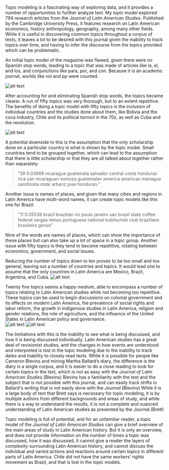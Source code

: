Topic modeling is a fascinating way of exploring data, and it provides a number of opportunities to further analyze text. My topic model explored 794 research articles from the *Journal of Latin American Studies*. Published by the Cambridge University Press, it features research on Latin American economics, history anthropology, geography, among many other fields. While it is useful in discovering common topics throughout a corpus of texts, it leaves a lot to be desired with this journal given the inability to track topics over time, and having to infer the discourse from the topics provided which can be problematic.  

An initial topic model of the magazine was flawed, given there were no Spanish stop words, leading to a topic that was made of articles like la, el, and los, and conjunctions like para, por, and con. Because it is an academic journal, worlds like vol and pp were counted.

![alt text](https://66.media.tumblr.com/00f446f633d70abededf33ef377b58b3/tumblr_inline_oelprbk8201qdjg6s_540.jpg "No stop words")

After accounting for and eliminating Spanish stop words, the topics became clearer.  A run of fifty topics was very thorough, but to an extent repetitive. The benefits of doing a topic model with fifty topics is the inclusion of individual countries and the studies done about them, like Bolivia and the coca industry, Chile and its political turmoil in the 70s, as well as Cuba and the revolution. 

![alt text](https://67.media.tumblr.com/aeb7ab1ed128de6330f6f6414ca1f1a6/tumblr_inline_oelprsPCMV1qdjg6s_540.jpg "Sample from 50")

A potential downside to this is the assumption that the only scholarship done on a particular country is what is shown by the topic model. Small countries tend to be grouped together, which can lead to the assumption that there is little scholarship or that they are all talked about together rather than separately: 
>“39	0.03668	nicaragua guatemala salvador central costa honduras rica san nicaraguan somoza guatemalan america american managua sandinista state arbenz jose honduran.” 

Another issue is names of places, and given that many cities and regions in Latin America have multi-word names, it can create topic models like this one for Brazil:

>“11	0.05538	brazil brazilian rio paulo janeiro sao brasil state coffee federal vargas minas portuguese national kubitschek club brazilians brasileira gerais”

Nine of the words are names of places, which can show the importance of these places but can also take up a lot of space in a topic group. Another issue with fifty topics is they tend to become repetitive, rotating between economics, government, and social issues.  

Reducing the number of topics down to ten proves to be too small and too general, leaving out a number of countries and topics. It would lead one to assume that the only countries in Latin America are Mexico, Brazil, Argentina, and Cuba. 
![alt text](https://66.media.tumblr.com/028360816337061cca665577416e9860/tumblr_inline_oelprkZVW51qdjg6s_540.jpg "10 Topics")

Twenty five topics seems a happy medium, able to encompass a number of topics relating to Latin American studies while not becoming too repetitive. These topics can be used to begin discussions on colonial government and its effects on modern Latin America, the prevalence of social rights and labor reform, the growth in indigenous studies in Latin America, religion and gender relations, the role of agriculture, and the influence of the United States in Latin American policy and governance.   
![alt text](https://67.media.tumblr.com/ec84afbba9b05f36041362e365f442b3/tumblr_inline_oelpwxX1pb1qdjg6s_540.jpg "1-11")
![alt text](https://66.media.tumblr.com/c74814f0d5d39eeaa7feaad8295d2275/tumblr_inline_oelprzEJno1qdjg6s_540.jpg "12-25")

The limitations with this is the inability to see what is being discussed, and how it is being discussed individually. Latin American studies has a great deal of revisionist studies, and the changes in how events are understood and interpreted is lost in the topic modeling due to the inability to track dates and inability to closely read texts. While it is possible for people like Cameron Blevins and mining Martha Ballard’s diary, the difference is the diary is a single corpus, and it is easier to do a close reading to look for certain topics in the text, which is not as easy with the *Journal of Latin American Studies*.(Blevins) Blevins has a familiarity with the text and the subject that is not possible with this journal, and can easily track shifts in Ballard's writing that is not easily done with the *Journal*.(Blevins) While it is a large body of text that Brett says is necessary for topic modeling, it is by multiple authors from different backgrounds and areas of study, and while there is a way to understand the results, it is not a complete and nuanced understanding of Latin American studies as presented by the *Journal*.(Brett)

Topic modeling is full of potential, and for an unfamiliar reader, a topic model of the *Journal of Latin American Studies* can give a brief overview of the main areas of study in Latin American history. But it is only an overview, and does not provide information on the number of times a topic was discussed, how it was discussed, it cannot give a reader the layers of complexity surrounding Latin American history, and cannot discuss the individual and varied actions and reactions around certain topics in different parts of Latin America. Chile did not have the same workers’ rights movement as Brazil, and that is lost in the topic models.
